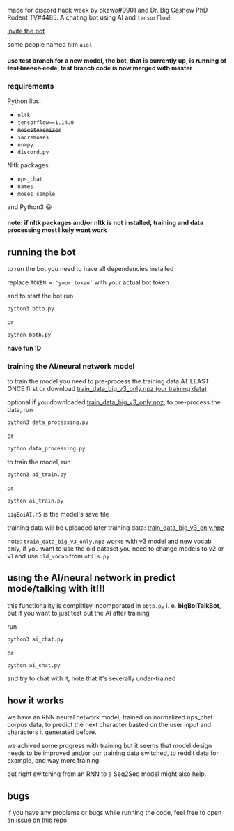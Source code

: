 made for discord hack week by okawo#0901 and Dr. Big Cashew PhD Rodent TV#4485.
A chating bot using AI and ```tensorflow```!


[invite the bot](https://discordapp.com/api/oauth2/authorize?client_id=592786784065159188&permissions=37215296&scope=bot)

some people named him `aiol`

#### ~~use test branch for a new model, the bot, that is currently up, is running of test branch code~~, test branch code is now merged with master

### requirements

Python libs:
* ```nltk```
* ```tensorflow==1.14.0```
* ~~```mosestokenizer```~~
* ```sacremoses```
* ```numpy```
* ```discord.py```

Nltk packages:
* ```nps_chat```
* ```names```
* ```moses_sample```

and Python3 😃

#### note: if nltk packages and/or nltk is not installed, training and data processing most likely wont work

## running the bot

to run the bot you need to have all dependencies installed

replace ```TOKEN = 'your token'``` with your actual bot token

and to start the bot run
```python
python3 bbtb.py
```
or
```python
python bbtb.py
```

**have fun :D**

### training the AI/neural network model

to train the model you need to pre-process the training data AT LEAST ONCE first or download [train_data_big_v3_only.npz (our training data)](https://drive.google.com/open?id=1ZEp2oyQ0tz0T9GhOpK7_C0zOnOlC1abV)

optional if you downloaded [train_data_big_v3_only.npz](https://drive.google.com/open?id=1ZEp2oyQ0tz0T9GhOpK7_C0zOnOlC1abV), to pre-process the data, run
```python
python3 data_processing.py
```
or
```python
python data_processing.py
```

to train the model, run
```python
python3 ai_train.py
```
or
```python
python ai_train.py
```


```bigBoiAI.h5``` is the model's save file

~~training data will be uploaded later~~ training data:
[train_data_big_v3_only.npz](https://drive.google.com/open?id=1ZEp2oyQ0tz0T9GhOpK7_C0zOnOlC1abV)

note: `train_data_big_v3_only.npz` works with v3 model and new vocab only, if you want to use the old dataset you need to change models to v2 or v1 and use `old_vocab` from `utils.py`

## using the AI/neural network in predict mode/talking with it!!!
this functionality is complitley incomporated in ```bbtb.py``` i. e. **bigBoiTalkBot**, but if you want to just test out the AI after training


run
```python
python3 ai_chat.py
```
or
```python
python ai_chat.py
```

and try to chat with it, note that it's severally under-trained


## how it works

we have an RNN neural network model, trained on normalized nps_chat corpus data, to predict the next character basted on the user input and characters it generated before.

we achived some progress with training but it seems that model design needs to be improved and/or our training data switched, to reddit data for example, and way more training.

out right switching from an RNN to a Seq2Seq model might also help.

## bugs

if you have any problems or bugs while running the code, feel free to open an issue on this repo
